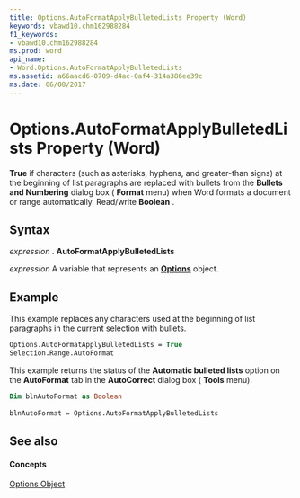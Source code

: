 ```yaml
---
title: Options.AutoFormatApplyBulletedLists Property (Word)
keywords: vbawd10.chm162988284
f1_keywords:
- vbawd10.chm162988284
ms.prod: word
api_name:
- Word.Options.AutoFormatApplyBulletedLists
ms.assetid: a66aacd6-0709-d4ac-0af4-314a386ee39c
ms.date: 06/08/2017
---
```



# Options.AutoFormatApplyBulletedLists Property (Word)

 **True** if characters (such as asterisks, hyphens, and greater-than signs) at the beginning of list paragraphs are replaced with bullets from the **Bullets and Numbering** dialog box ( **Format** menu) when Word formats a document or range automatically. Read/write **Boolean** .


## Syntax

 _expression_ . **AutoFormatApplyBulletedLists**

 _expression_ A variable that represents an **[Options](Word.Options.md)** object.


## Example

This example replaces any characters used at the beginning of list paragraphs in the current selection with bullets.


```vb
Options.AutoFormatApplyBulletedLists = True 
Selection.Range.AutoFormat
```

This example returns the status of the  **Automatic bulleted lists** option on the **AutoFormat** tab in the **AutoCorrect** dialog box ( **Tools** menu).




```vb
Dim blnAutoFormat as Boolean 
 
blnAutoFormat = Options.AutoFormatApplyBulletedLists
```


## See also


#### Concepts


[Options Object](Word.Options.md)

